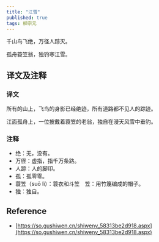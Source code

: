 ```yaml
---
title: "江雪"
published: true
tags: 柳宗元
---
```


千山鸟飞绝，万径人踪灭。

孤舟蓑笠翁，独钓寒江雪。

## 译文及注释

### 译文

所有的山上，飞鸟的身影已经绝迹，所有道路都不见人的踪迹。

江面孤舟上，一位披戴着蓑笠的老翁，独自在漫天风雪中垂钓。

### 注释

- 绝：无，没有。
- 万径：虚指，指千万条路。
- 人踪：人的脚印。
- 孤：孤零零。
- 蓑笠（suō lì）：蓑衣和斗笠　笠：用竹篾编成的帽子。
- 独：独自。

## Reference

- [https://so.gushiwen.cn/shiwenv_58313be2d918.aspx](https://so.gushiwen.cn/shiwenv_58313be2d918.aspx)